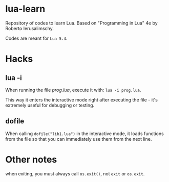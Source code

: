# lua-learn
Repository of codes to learn Lua. Based on "Programming in Lua" 4e by Roberto Ierusalimschy.

Codes are meant for `Lua 5.4`.

# Hacks
## lua -i
When running the file *prog.lua*, execute it with: `lua -i prog.lua`.

This way it enters the interactive mode right after executing the file - it's extremely useful for debugging or testing.

## dofile
When calling `dofile("lib1.lua")` in the interactive mode, it loads functions from the file so that you can immediately use them 
from the next line.

# Other notes
when exiting, you must always call `os.exit()`, not `exit` or `os.exit`.
